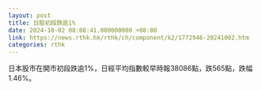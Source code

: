```yaml
---
layout: post
title: 日股初段跌逾1%
date: 2024-10-02 08:08:41.000000000 +08:00
link: https://news.rthk.hk/rthk/ch/component/k2/1772946-20241002.htm
categories: rthk
---
```


日本股市在開市初段跌逾1%，日經平均指數較早時報38086點，跌565點，跌幅1.46%。
